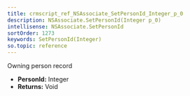 ```yaml
---
title: crmscript_ref_NSAssociate_SetPersonId_Integer_p_0
description: NSAssociate.SetPersonId(Integer p_0)
intellisense: NSAssociate.SetPersonId
sortOrder: 1273
keywords: SetPersonId(Integer)
so.topic: reference
---
```



Owning person record



* **PersonId:** Integer
* **Returns:** Void


